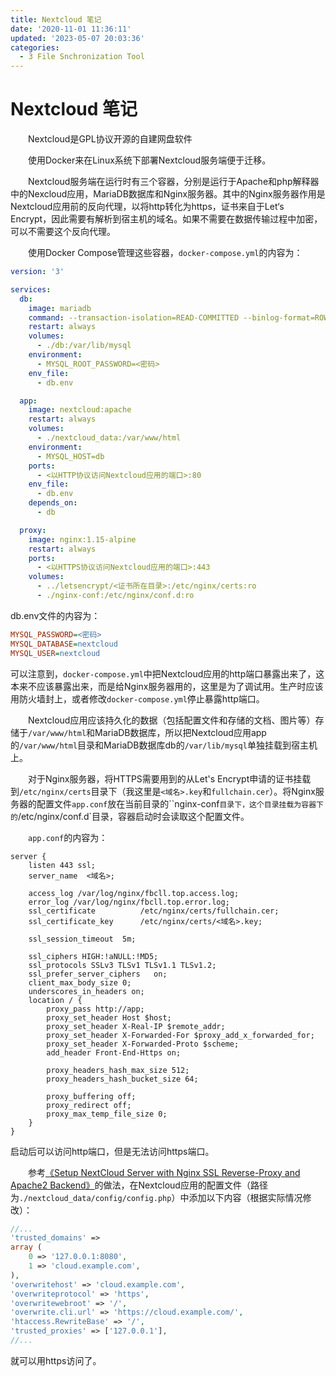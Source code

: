 ```yaml
---
title: Nextcloud 笔记
date: '2020-11-01 11:36:11'
updated: '2023-05-07 20:03:36'
categories:
  - 3 File Snchronization Tool
---
```

# Nextcloud 笔记

　　Nextcloud是GPL协议开源的自建网盘软件

　　使用Docker来在Linux系统下部署Nextcloud服务端便于迁移。

　　Nextcloud服务端在运行时有三个容器，分别是运行于Apache和php解释器中的Nexcloud应用，MariaDB数据库和Nginx服务器。其中的Nginx服务器作用是Nextcloud应用前的反向代理，以将http转化为https，证书来自于Let‘s Encrypt，因此需要有解析到宿主机的域名。如果不需要在数据传输过程中加密，可以不需要这个反向代理。

　　使用Docker Compose管理这些容器，`docker-compose.yml`的内容为：

```yaml
version: '3'

services:
  db:
    image: mariadb
    command: --transaction-isolation=READ-COMMITTED --binlog-format=ROW
    restart: always
    volumes:
      - ./db:/var/lib/mysql
    environment:
      - MYSQL_ROOT_PASSWORD=<密码>
    env_file:
      - db.env

  app:
    image: nextcloud:apache
    restart: always
    volumes:
      - ./nextcloud_data:/var/www/html
    environment:
      - MYSQL_HOST=db
    ports:
      - <以HTTP协议访问Nextcloud应用的端口>:80
    env_file:
      - db.env
    depends_on:
      - db

  proxy:
    image: nginx:1.15-alpine
    restart: always
    ports:
      - <以HTTPS协议访问Nextcloud应用的端口>:443
    volumes:
      - ../letsencrypt/<证书所在目录>:/etc/nginx/certs:ro
      - ./nginx-conf:/etc/nginx/conf.d:ro
```

db.env文件的内容为：

```ini
MYSQL_PASSWORD=<密码>
MYSQL_DATABASE=nextcloud
MYSQL_USER=nextcloud
```

可以注意到，`docker-compose.yml`中把Nextcloud应用的http端口暴露出来了，这本来不应该暴露出来，而是给Nginx服务器用的，这里是为了调试用。生产时应该用防火墙封上，或者修改`docker-compose.yml`停止暴露http端口。

　　Nextcloud应用应该持久化的数据（包括配置文件和存储的文档、图片等）存储于`/var/www/html`和MariaDB数据库，所以把Nextcloud应用app的`/var/www/html`目录和MariaDB数据库db的`/var/lib/mysql`单独挂载到宿主机上。

　　对于Nginx服务器，将HTTPS需要用到的从Let's Encrypt申请的证书挂载到`/etc/nginx/certs`目录下（我这里是`<域名>.key`和`fullchain.cer`）。将Nginx服务器的配置文件`app.conf`放在当前目录的``nginx-conf`目录下，这个目录挂载为容器下的`/etc/nginx/conf.d`目录，容器启动时会读取这个配置文件。

　　`app.conf`的内容为：

```nginx
server {
    listen 443 ssl;
    server_name  <域名>;

    access_log /var/log/nginx/fbcll.top.access.log;
    error_log /var/log/nginx/fbcll.top.error.log;
    ssl_certificate          /etc/nginx/certs/fullchain.cer;
    ssl_certificate_key      /etc/nginx/certs/<域名>.key;

    ssl_session_timeout  5m;

    ssl_ciphers HIGH:!aNULL:!MD5;
    ssl_protocols SSLv3 TLSv1 TLSv1.1 TLSv1.2;
    ssl_prefer_server_ciphers   on;
    client_max_body_size 0;
    underscores_in_headers on;
    location / {
        proxy_pass http://app;
        proxy_set_header Host $host;
        proxy_set_header X-Real-IP $remote_addr;
        proxy_set_header X-Forwarded-For $proxy_add_x_forwarded_for;
        proxy_set_header X-Forwarded-Proto $scheme;
        add_header Front-End-Https on;

        proxy_headers_hash_max_size 512;
        proxy_headers_hash_bucket_size 64;

        proxy_buffering off;
        proxy_redirect off;
        proxy_max_temp_file_size 0;
    }
}
```

启动后可以访问http端口，但是无法访问https端口。

　　参考[《Setup NextCloud Server with Nginx SSL Reverse-Proxy and Apache2 Backend》](https://felixbreuer.me/tutorial/Setup-NextCloud-FrontEnd-Nginx-SSL-Backend-Apache2.html)的做法，在Nextcloud应用的配置文件（路径为`./nextcloud_data/config/config.php`）中添加以下内容（根据实际情况修改）：

```php
//...
'trusted_domains' =>
array (
    0 => '127.0.0.1:8080',
    1 => 'cloud.example.com',
),
'overwritehost' => 'cloud.example.com',
'overwriteprotocol' => 'https',
'overwritewebroot' => '/',
'overwrite.cli.url' => 'https://cloud.example.com/',
'htaccess.RewriteBase' => '/',
'trusted_proxies' => ['127.0.0.1'],
//...
```

就可以用https访问了。
